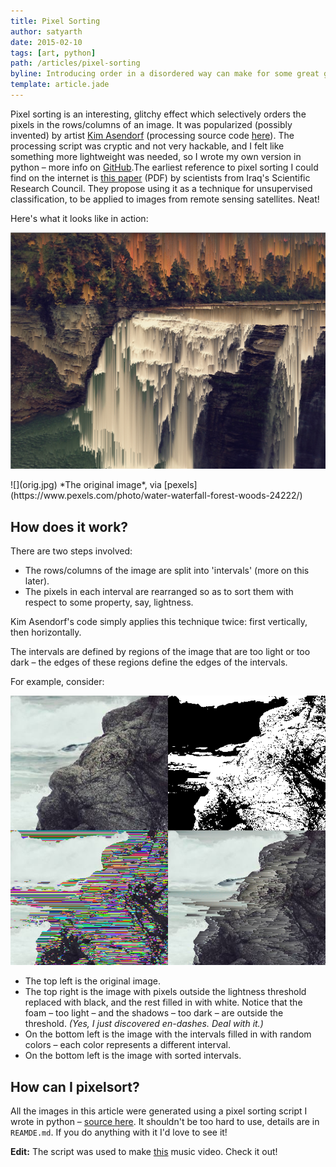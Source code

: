 ```yaml
---
title: Pixel Sorting
author: satyarth
date: 2015-02-10
tags: [art, python]
path: /articles/pixel-sorting
byline: Introducing order in a disordered way can make for some great glitch art.
template: article.jade
---
```


 Pixel sorting is an interesting, glitchy effect which selectively orders the pixels in the rows/columns of an image. It was popularized (possibly invented) by artist [Kim Asendorf](http://kimasendorf.com/) (processing source code [here](https://github.com/kimasendorf/ASDFPixelSort)). The processing script was cryptic and not very hackable, and I felt like something more lightweight was needed, so I wrote my own version in python – more info on [GitHub](https://github.com/satyarth/pixelsort/).<span class='marginnote'>The earliest reference  to pixel sorting I could find on the internet is [this paper](www.isprs.org/proceedings/XXVII/congress/part3/31_XXVII-part3.pdf) (PDF) by scientists from Iraq's Scientific Research Council. They propose using it as a technique for unsupervised classification, to be applied to images from remote sensing satellites. Neat!</span>

Here's what it looks like in action:

![](1.png)

<span class='marginnote'>
![](orig.jpg)
*The original image*, via [pexels](https://www.pexels.com/photo/water-waterfall-forest-woods-24222/)
</span>

## How does it work?

There are two steps involved:

* The rows/columns of the image are split into 'intervals' (more on this later).
* The pixels in each interval are rearranged so as to sort them with respect to some property, say, lightness.

Kim Asendorf's code simply applies this technique twice: first vertically, then horizontally.

The intervals are defined by regions of the image that are too light or too dark – the edges of these regions define the edges of the intervals.

For example, consider:

![1](example.png)

* The top left is the original image.
* The top right is the image with pixels outside the lightness threshold replaced with black, and the rest filled in with white. Notice that the foam – too light – and the shadows – too dark – are outside the threshold. *(Yes, I just discovered en-dashes. Deal with it.)*
* On the bottom left is the image with the intervals filled in with random colors – each color represents a different interval.
* On the bottom left is the image with sorted intervals.


## How can I pixelsort?

All the images in this article were generated using a pixel sorting script I wrote in python – [source here](https://github.com/satyarth/pixelsort/). It shouldn't be too hard to use, details are in `REAMDE.md`. If you do anything with it I'd love to see it!

**Edit:** The script was used to make [this](https://www.youtube.com/watch?v=bV2Br6e_bd8) music video. Check it out!